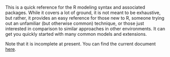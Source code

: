 This is a quick reference for the R modeling syntax and associated packages.  While it covers a lot of ground, it is not meant to be exhaustive, but rather, it provides an easy reference for those new to R, someone trying out an unfamiliar (but otherwise common) technique, or those just interested in comparison to similar approaches in other environments.  It can get you quickly started with many common models and extensions.


Note that it is incomplete at present.  You can find the current document [here](https://m-clark.github.io/R-models/).
